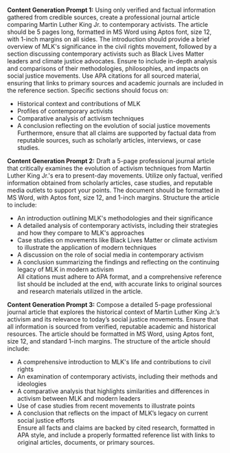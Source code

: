 **Content Generation Prompt 1:**
Using only verified and factual information gathered from credible sources, create a professional journal article comparing Martin Luther King Jr. to contemporary activists. The article should be 5 pages long, formatted in MS Word using Aptos font, size 12, with 1-inch margins on all sides. The introduction should provide a brief overview of MLK's significance in the civil rights movement, followed by a section discussing contemporary activists such as Black Lives Matter leaders and climate justice advocates. Ensure to include in-depth analysis and comparisons of their methodologies, philosophies, and impacts on social justice movements. Use APA citations for all sourced material, ensuring that links to primary sources and academic journals are included in the reference section. Specific sections should focus on:  
- Historical context and contributions of MLK  
- Profiles of contemporary activists  
- Comparative analysis of activism techniques  
- A conclusion reflecting on the evolution of social justice movements  
Furthermore, ensure that all claims are supported by factual data from reputable sources, such as scholarly articles, interviews, or case studies.

**Content Generation Prompt 2:**
Draft a 5-page professional journal article that critically examines the evolution of activism techniques from Martin Luther King Jr.'s era to present-day movements. Utilize only factual, verified information obtained from scholarly articles, case studies, and reputable media outlets to support your points. The document should be formatted in MS Word, with Aptos font, size 12, and 1-inch margins. Structure the article to include:  
- An introduction outlining MLK's methodologies and their significance  
- A detailed analysis of contemporary activists, including their strategies and how they compare to MLK's approaches  
- Case studies on movements like Black Lives Matter or climate activism to illustrate the application of modern techniques  
- A discussion on the role of social media in contemporary activism  
- A conclusion summarizing the findings and reflecting on the continuing legacy of MLK in modern activism  
All citations must adhere to APA format, and a comprehensive reference list should be included at the end, with accurate links to original sources and research materials utilized in the article.

**Content Generation Prompt 3:**
Compose a detailed 5-page professional journal article that explores the historical context of Martin Luther King Jr.’s activism and its relevance to today’s social justice movements. Ensure that all information is sourced from verified, reputable academic and historical resources. The article should be formatted in MS Word, using Aptos font, size 12, and standard 1-inch margins. The structure of the article should include:  
- A comprehensive introduction to MLK's life and contributions to civil rights  
- An examination of contemporary activists, including their methods and ideologies  
- A comparative analysis that highlights similarities and differences in activism between MLK and modern leaders  
- Use of case studies from recent movements to illustrate points  
- A conclusion that reflects on the impact of MLK’s legacy on current social justice efforts  
Ensure all facts and claims are backed by cited research, formatted in APA style, and include a properly formatted reference list with links to original articles, documents, or primary sources.